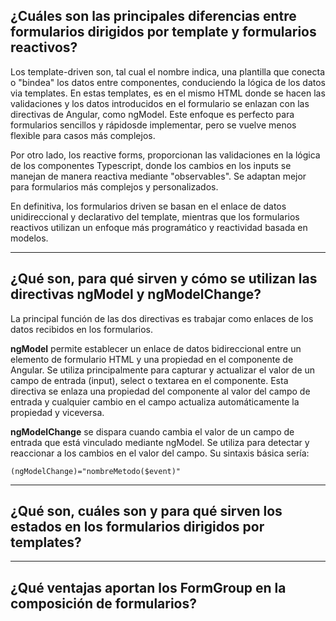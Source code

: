 ## ¿Cuáles son las principales diferencias entre formularios dirigidos por template y formularios reactivos?

Los template-driven son, tal cual el nombre indica, una plantilla que conecta o "bindea" los datos entre componentes, conduciendo la lógica de los datos via templates.
En estas templates, es en el mismo HTML donde se hacen las validaciones y los datos introducidos en el formulario se enlazan con las directivas de Angular, como ngModel.
Este enfoque es perfecto para formularios sencillos y rápidosde implementar, pero se vuelve menos flexible para casos más complejos.

Por otro lado, los reactive forms, proporcionan las validaciones en la lógica de los componentes Typescript, donde los cambios en los inputs se manejan de manera reactiva mediante "observables".
Se adaptan mejor para formularios más complejos y personalizados.

En definitiva, los formularios driven se basan en el enlace de datos unidireccional y declarativo del template, mientras que los formularios reactivos utilizan un enfoque más programático y reactividad basada en modelos. 

---
## ¿Qué son, para qué sirven y cómo se utilizan las directivas ngModel y ngModelChange?

La principal función de las dos directivas es trabajar como enlaces de los datos recibidos en los formularios.

**ngModel** permite establecer un enlace de datos bidireccional entre un elemento de formulario HTML y una propiedad en el componente de Angular.
Se utiliza principalmente para capturar y actualizar el valor de un campo de entrada (input), select o textarea en el componente.
Esta directiva se enlaza una propiedad del componente al valor del campo de entrada y cualquier cambio en el campo actualiza automáticamente la propiedad y viceversa.

**ngModelChange** se dispara cuando cambia el valor de un campo de entrada que está vinculado mediante ngModel.
Se utiliza para detectar y reaccionar a los cambios en el valor del campo.
Su sintaxis básica sería:  
```
(ngModelChange)="nombreMetodo($event)"
```

---
## ¿Qué son, cuáles son y para qué sirven los estados en los formularios dirigidos por templates?


---
## ¿Qué ventajas aportan los FormGroup en la composición de formularios?